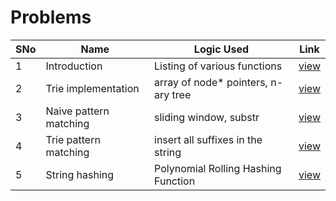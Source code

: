 # Problems

SNo | Name | Logic Used | Link |
----|------|------------|------|
1 | Introduction | Listing of various functions | [view](introduction.txt)
2 | Trie implementation | array of node* pointers, n-ary tree | [view](trie_naive_implementation.cpp)
3 | Naive pattern matching | sliding window, substr | [view](string_matching_naive.cpp)
4 | Trie pattern matching | insert all suffixes in the string | [view](string_matching_trie.cpp)
5 | String hashing | Polynomial Rolling Hashing Function | [view](string_hashing.cpp)